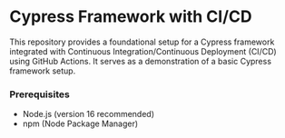 # Cypress Framework with CI/CD

This repository provides a foundational setup for a Cypress framework integrated with Continuous Integration/Continuous Deployment (CI/CD) using GitHub Actions. It serves as a demonstration of a basic Cypress framework setup.

### Prerequisites

- Node.js (version 16 recommended)
- npm (Node Package Manager)

